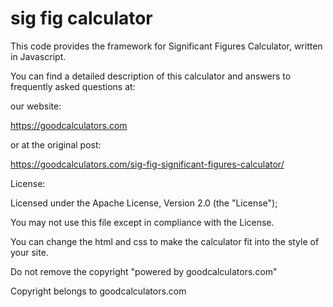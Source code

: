 # sig fig calculator

This code provides the framework for Significant Figures Calculator, written in Javascript.

You can find a detailed description of this calculator and answers to frequently asked questions at:

our website: 

https://goodcalculators.com 

or at the original post: 

https://goodcalculators.com/sig-fig-significant-figures-calculator/

License:

Licensed under the Apache License, Version 2.0 (the "License");
   
You may not use this file except in compliance with the License.
   
You can change the html and css to make the calculator fit into the style of your site.
   
Do not remove the copyright "powered by goodcalculators.com"
   
Copyright belongs to goodcalculators.com
